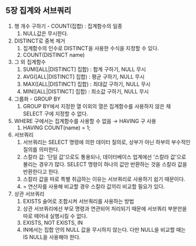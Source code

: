 ## 5장 집계와 서브쿼리

1. 행 개수 구하기 - COUNT(집합) : 집계함수의 일종
    1. NULL값은 무시한다.
2. DISTINCT로 중복 제거
    1. 집계함수의 인수로 DISTINCT을 사용한 수식을 지정할 수 있다.
    2. COUNT(DISTINCT name)
3. 그 외 집계함수
    1. SUM([ALL|DISTINCT] 집합) : 합계 구하기, NULL 무시
    2. AVG([ALL|DISTINCT] 집합) : 평균 구하기, NULL 무시
    3. MAX([ALL|DISTINCT] 집합) : 최대값 구하기,  NULL 무시
    4. MIN([ALL|DISTINCT] 집합) : 최소값 구하기, NULL 무시
4. 그룹화 - GROUP BY
    1. GROUP BY에서 지정한 열 이외의 열은 집계함수를 사용하지 않은 채 SELECT 구에 지정할 수 없다.
5. WHERE 구에서는 집계함수를 사용할 수 없음 → HAVING 구 사용
    1. HAVING COUNT(name) = 1;
6. 서브쿼리
    1. 서브쿼리는 SELECT 명령에 의한 데이터 질의로, 상부가 아닌 하부의 부수적인 질의를 의미한다.
    2. 스칼라 값: ‘단일 값'으로도 통용되나, 데이터베이스 업계에선 ‘스칼라 값'으로 불리는 경우가 많다. SELECT 명령이 하나의 값만 반환하는 것을 스칼라 값을 반환한다고 한다.
    3. 스칼라 값을 따로 특별 취급하는 이유는 서브쿼리로 사용하기 쉽기 때문이다.
    4. = 연산자를 사용해 비교할 경우 스칼라 값끼리 비교할 필요가 있다.
7. 상관 서브쿼리
    1. EXISTS 술어로 조합시켜 서브쿼리를 사용하는 방법
    2. 상관 서브쿼리에선 부모 명령과 연관되어 처리되기 때문에 서브쿼리 부분만을 따로 떼어내 실행시킬 수 없다. 
    3. EXISTS, NOT EXISTS, IN
    4. IN에서는 집합 안의 NULL 값을 무시하지 않는다. 다만 NULL을 비교할 때는 IS NULL을 사용해야 한다.